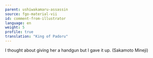 ```yaml
---
parent: ushiwakamaru-assassin
source: fgo-material-vii
id: comment-from-illustrator
language: en
weight: 5
profile: true
translation: "King of Padoru"
---
```


I thought about giving her a handgun but I gave it up. (Sakamoto Mineji)
